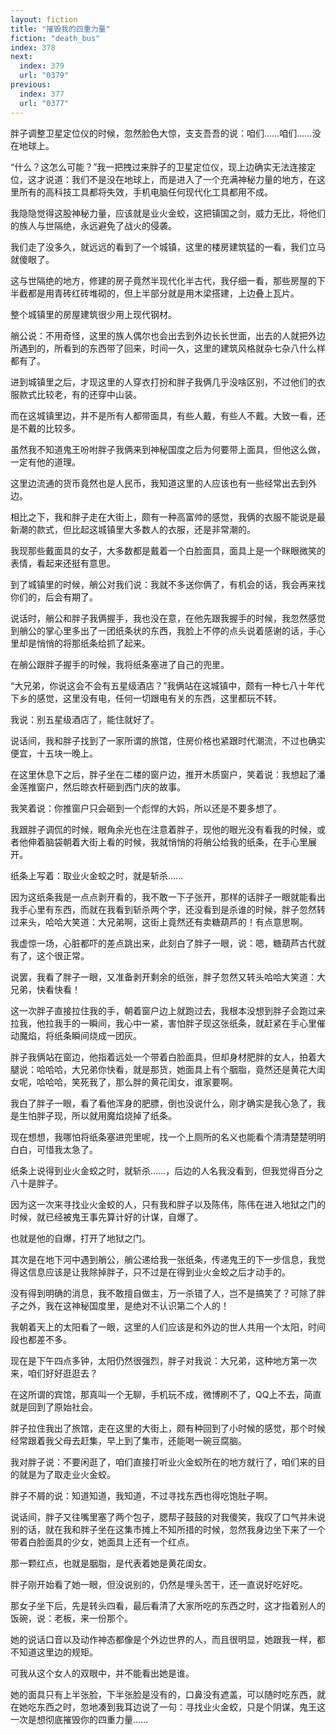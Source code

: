 ```yaml
---
layout: fiction
title: "摧毁我的四重力量"
fiction: "death_bus"
index: 378
next:
  index: 379
  url: "0379"
previous:
  index: 377
  url: "0377"
---
```

胖子调整卫星定位仪的时候，忽然脸色大惊，支支吾吾的说：咱们……咱们……没在地球上。

“什么？这怎么可能？”我一把拽过来胖子的卫星定位仪，现上边确实无法连接定位，这才说道：我们不是没在地球上，而是进入了一个充满神秘力量的地方，在这里所有的高科技工具都将失效，手机电脑任何现代化工具都用不成。

我隐隐觉得这股神秘力量，应该就是业火金蛟，这把镇国之剑，威力无比，将他们的族人与世隔绝，永远避免了战火的侵袭。

我们走了没多久，就远远的看到了一个城镇，这里的楼房建筑猛的一看，我们立马就傻眼了。

这与世隔绝的地方，修建的房子竟然半现代化半古代，我仔细一看，那些房屋的下半截都是用青砖红砖堆砌的，但上半部分就是用木梁搭建，上边叠上瓦片。

整个城镇里的房屋建筑很少用上现代钢材。

艄公说：不用奇怪，这里的族人偶尔也会出去到外边长长世面，出去的人就把外边所遇到的，所看到的东西带了回来，时间一久，这里的建筑风格就杂七杂八什么样都有了。

进到城镇里之后，才现这里的人穿衣打扮和胖子我俩几乎没啥区别，不过他们的衣服款式比较老，有的还穿中山装。

而在这城镇里边，并不是所有人都带面具，有些人戴，有些人不戴。大致一看，还是不戴的比较多。

虽然我不知道鬼王吩咐胖子我俩来到神秘国度之后为何要带上面具，但他这么做，一定有他的道理。

这里边流通的货币竟然也是人民币，我知道这里的人应该也有一些经常出去到外边。

相比之下，我和胖子走在大街上，颇有一种高富帅的感觉，我俩的衣服不能说是最新潮的款式，但比起这城镇里大多数人的衣服，还是非常潮的。

我现那些戴面具的女子，大多数都是戴着一个白脸面具，面具上是一个眯眼微笑的表情，看起来还挺有意思。

到了城镇里的时候，艄公对我们说：我就不多送你俩了，有机会的话，我会再来找你们的，后会有期了。

说话时，艄公和胖子我俩握手，我也没在意，在他先跟我握手的时候，我忽然感觉到艄公的掌心里多出了一团纸条状的东西，我脸上不停的点头说着感谢的话，手心里却是悄悄的将那纸条给抓了起来。

在艄公跟胖子握手的时候，我将纸条塞进了自己的兜里。

“大兄弟，你说这会不会有五星级酒店？”我俩站在这城镇中，颇有一种七八十年代下乡的感觉，这里没有电，任何一切跟电有关的东西，这里都玩不转。

我说：别五星级酒店了，能住就好了。

说话间，我和胖子找到了一家所谓的旅馆，住房价格也紧跟时代潮流，不过也确实便宜，十五块一晚上。

在这里休息下之后，胖子坐在二楼的窗户边，推开木质窗户，笑着说：我想起了潘金莲推窗户，然后晾衣杆砸到西门庆的故事。

我笑着说：你推窗户只会砸到一个彪悍的大妈，所以还是不要多想了。

我跟胖子调侃的时候，眼角余光也在注意着胖子，现他的眼光没有看我的时候，或者他伸着脑袋朝着大街上看的时候，我就悄悄的将艄公给我的纸条，在手心里展开。

纸条上写着：取业火金蛟之时，就是斩杀……

因为这纸条我是一点点剥开看的，我不敢一下子张开，那样的话胖子一眼就能看出我手心里有东西，而就在我看到斩杀两个字，还没看到是杀谁的时候，胖子忽然转过来头，哈哈大笑道：大兄弟啊，这街上竟然还有卖糖葫芦的！有点意思啊。

我虚惊一场，心脏都吓的差点跳出来，此刻白了胖子一眼，说：嗯，糖葫芦古代就有了，这个很正常。

说罢，我看了胖子一眼，又准备剥开剩余的纸张，胖子忽然又转头哈哈大笑道：大兄弟，快看快看！

这一次胖子直接拉住我的手，朝着窗户边上就跑过去，我根本没想到胖子会跑过来拉我，他拉我手的一瞬间，我心中一紧，害怕胖子现这张纸条，就赶紧在手心里催动魔焰，将纸条瞬间烧成一团灰。

胖子我俩站在窗边，他指着远处一个带着白脸面具，但却身材肥胖的女人，拍着大腿说：哈哈哈，大兄弟你快看，就是那货，她面具上有个胭脂，竟然还是黄花大闺女呢，哈哈哈，笑死我了，那么胖的黄花闺女，谁家要啊。

我白了胖子一眼，看了看他浑身的肥膘，倒也没说什么，刚才确实是我心急了，我是生怕胖子现，所以就用魔焰烧掉了纸条。

现在想想，我哪怕将纸条塞进兜里呢，找一个上厕所的名义也能看个清清楚楚明明白白，可惜我太急了。

纸条上说得到业火金蛟之时，就斩杀……，后边的人名我没看到，但我觉得百分之八十是胖子。

因为这一次来寻找业火金蛟的人，只有我和胖子以及陈伟，陈伟在进入地狱之门的时候，就已经被鬼王事先算计好的计谋，自爆了。

也就是他的自爆，打开了地狱之门。

其次是在地下河中遇到艄公，艄公递给我一张纸条，传递鬼王的下一步信息，我觉得这信息应该是让我除掉胖子，只不过是在得到业火金蛟之后才动手的。

没有得到明确的消息，我不敢擅自做主，万一杀错了人，岂不是搞笑了？可除了胖子之外，我在这神秘国度里，是绝对不认识第二个人的！

我朝着天上的太阳看了一眼，这里的人们应该是和外边的世人共用一个太阳，时间段也都差不多。

现在是下午四点多钟，太阳仍然很强烈，胖子对我说：大兄弟，这种地方第一次来，咱们好好逛逛去？

在这所谓的宾馆，那真叫一个无聊，手机玩不成，微博刷不了，QQ上不去，简直就是回到了原始社会。

胖子拉住我出了旅馆，走在这里的大街上，颇有种回到了小时候的感觉，那个时候经常跟着我父母去赶集，早上到了集市，还能喝一碗豆腐脑。

我对胖子说：不要闲逛了，咱们直接打听业火金蛟所在的地方就行了，咱们来的目的就是为了取走业火金蛟。

胖子不屑的说：知道知道，我知道，不过寻找东西也得吃饱肚子啊。

说话间，胖子又往嘴里塞了两个包子，腮帮子鼓鼓的对我傻笑，我叹了口气并未说别的话，就在我和胖子坐在这集市摊上不知所措的时候，忽然我身边坐下来了一个带着白脸面具的少女，她面具上还有一个红点。

那一颗红点，也就是胭脂，是代表着她是黄花闺女。

胖子刚开始看了她一眼，但没说别的，仍然是埋头苦干，还一直说好吃好吃。

那女子坐下后，先是转头四看，最后看清了大家所吃的东西之时，这才指着别人的饭碗，说：老板，来一份那个。

她的说话口音以及动作神态都像是个外边世界的人，而且很明显，她跟我一样，都不知道这里边的规矩。

可我从这个女人的双眼中，并不能看出她是谁。

她的面具只有上半张脸，下半张脸是没有的，口鼻没有遮盖，可以随时吃东西，就在她吃东西之时，忽地凑到我耳边说了一句：寻找业火金蛟，只是个阴谋，鬼王这一次是想彻底摧毁你的四重力量……